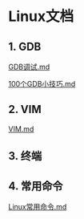 # Linux文档

## 1. GDB

[GDB调试.md](https://github.com/niu0217/Documents/blob/main/Linux/GDB调试.md)

[100个GDB小技巧.md](https://github.com/niu0217/Documents/blob/main/Linux/100个GDB小技巧.md)

## 2. VIM

[VIM.md](https://github.com/niu0217/Documents/blob/main/Linux/VIM.md)

## 3. 终端



## 4. 常用命令

[Linux常用命令.md](https://github.com/niu0217/Documents/blob/main/Linux/Linux常用命令.md)

